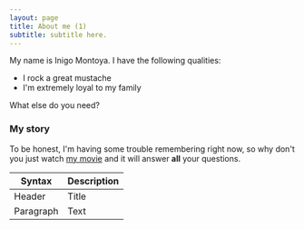 ```yaml
---
layout: page
title: About me (1)
subtitle: subtitle here.
---
```


My name is Inigo Montoya. I have the following qualities:

- I rock a great mustache
- I'm extremely loyal to my family

What else do you need?

### My story

To be honest, I'm having some trouble remembering right now, so why don't you just watch [my movie](https://en.wikipedia.org/wiki/The_Princess_Bride_%28film%29) and it will answer **all** your questions.

| Syntax      | Description |
| ----------- | ----------- |
| Header      | Title       |
| Paragraph   | Text        |
